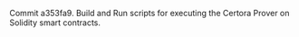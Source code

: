 Commit a353fa9.                    Build and Run scripts for executing the Certora Prover on Solidity smart contracts.
